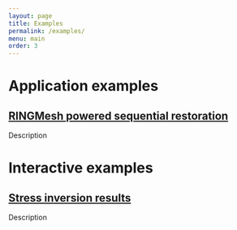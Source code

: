 ```yaml
---
layout: page
title: Examples
permalink: /examples/
menu: main
order: 3
---
```



# Application examples

## [RINGMesh powered sequential restoration](https://adresse)


Description

# Interactive examples

## [Stress inversion results](https://www.ring-team.org/ring_dl/public/cageo/CAGEO2017_app.html)

Description
